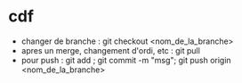 # cdf

- changer de branche : git checkout <nom_de_la_branche>
- apres un merge, changement d'ordi, etc : git pull
- pour push : git add <files>; git commit -m "msg"; git push origin <nom_de_la_branche>
